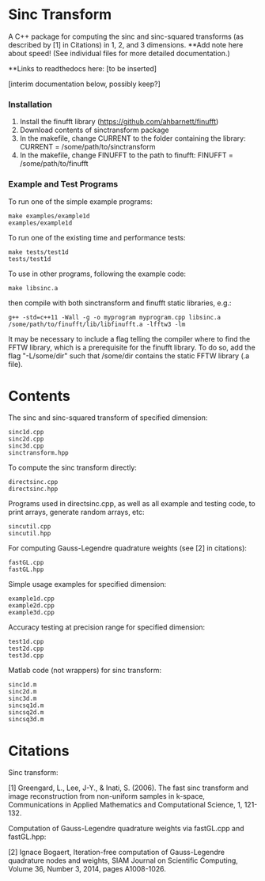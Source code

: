 # Sinc Transform

A C++ package for computing the sinc and sinc-squared transforms (as described by [1] in Citations) in 1, 2, and 3 dimensions. **Add note here about speed! (See individual files for more detailed documentation.)

**Links to readthedocs here:
[to be inserted]

[interim documentation below, possibly keep?]

### Installation

1. Install the finufft library (https://github.com/ahbarnett/finufft)
2. Download contents of sinctransform package 
3. In the makefile, change CURRENT to the folder containing the library: CURRENT = /some/path/to/sinctransform
4. In the makefile, change FINUFFT to the path to finufft: FINUFFT = /some/path/to/finufft

### Example and Test Programs
To run one of the simple example programs:
```
make examples/example1d     
examples/example1d           
```
To run one of the existing time and performance tests:  
```
make tests/test1d        
tests/test1d           
```

To use in other programs, following the example code: 
```
make libsinc.a
```
then compile with both sinctransform and finufft static libraries, e.g.:
```
g++ -std=c++11 -Wall -g -o myprogram myprogram.cpp libsinc.a /some/path/to/finufft/lib/libfinufft.a -lfftw3 -lm
```
It may be necessary to include a flag telling the compiler where to find the FFTW library, which is a prerequisite for the finufft library. To do so, add the flag "-L/some/dir" such that /some/dir contains the static FFTW library (.a file).

# Contents

The sinc and sinc-squared transform of specified dimension:

```
sinc1d.cpp
sinc2d.cpp
sinc3d.cpp
sinctransform.hpp
```
To compute the sinc transform directly:

```
directsinc.cpp
directsinc.hpp
```

Programs used in directsinc.cpp, as well as all example and testing code, to print arrays, generate random arrays, etc:
```
sincutil.cpp
sincutil.hpp
```

For computing Gauss-Legendre quadrature weights (see [2] in citations):
```
fastGL.cpp
fastGL.hpp
```

Simple usage examples for specified dimension:
```	
example1d.cpp
example2d.cpp
example3d.cpp
```

Accuracy testing at precision range for specified dimension:
```
test1d.cpp
test2d.cpp
test3d.cpp
```


Matlab code (not wrappers) for sinc transform:
```
sinc1d.m
sinc2d.m
sinc3d.m
sincsq1d.m
sincsq2d.m
sincsq3d.m
```

# Citations

Sinc transform:

[1] Greengard, L., Lee, J-Y., & Inati, S. (2006).
The fast sinc transform and image reconstruction from non-uniform samples in k-space,
Communications in Applied Mathematics and Computational Science, 1, 121-132.

Computation of Gauss-Legendre quadrature weights via fastGL.cpp and fastGL.hpp:

[2] Ignace Bogaert,
Iteration-free computation of Gauss-Legendre quadrature nodes and weights,
SIAM Journal on Scientific Computing, Volume 36, Number 3, 2014, pages A1008-1026.

